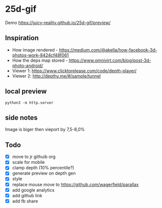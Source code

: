 # 25d-gif

Demo https://juicy-reality.github.io/25d-gif/preview/

## Inspiration

- How image rendered - https://medium.com/@akella/how-facebook-3d-photos-work-8424cf48f061
- How the deps map stored - https://www.omnivirt.com/blog/post-3d-photo-android/
- Viewer 1: https://www.clicktorelease.com/code/depth-player/
- Viewer 2: http://depthy.me/#/sample/tunnel

## local preview

	python3 -m http.server

## side notes

Image is biger then vieport by 7,5-8,0%

## Todo

- [x] move to jr githuib org
- [x] scale for mobile
- [x] clamp depth (10% percentile?)
- [x] generate preview on depth gen
- [x] style 
- [x] replace mouse move to https://github.com/wagerfield/parallax
- [x] add google analytics
- [x] add github link
- [x] add fb share
